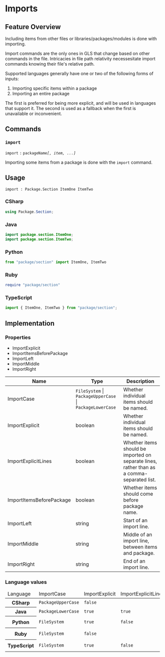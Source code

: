 # Imports

## Feature Overview

Including items from other files or libraries/packages/modules is done with importing.

Import commands are the only ones in GLS that change based on other commands in the file.
Intricacies in file path relativity necessesitate import commands knowing their file's relative path.

Supported languages generally have one or two of the following forms of inputs:

1. Importing specific items within a package
2. Importing an entire package

The first is preferred for being more explicit, and will be used in languages that support it.
The second is used as a fallback when the first is unavailable or inconvenient. 


## Commands

### `import`

`import` `:` `packageName`*`[, item, ...]`* 

Importing some items from a package is done with the `import` command.


## Usage

```
import : Package.Section ItemOne ItemTwo
```

### CSharp

```csharp
using Package.Section;
```

### Java

```java
import package.section.ItemOne;
import package.section.ItemTwo;
```

### Python

```python
from "package/section" import ItemOne, ItemTwo
```

### Ruby

```ruby
require "package/section"
```

### TypeScript

```typescript
import { ItemOne, ItemTwo } from "package/section";
```


## Implementation



### Properties

* ImportExplicit
* ImportItemsBeforePackage
* ImportLeft
* ImportMiddle
* ImportRight

<table>
    <thead>
        <th>Name</th>
        <th>Type</th>
        <th>Description</th>
    </thead>
    <tbody>
        <tr>
            <td>ImportCase</td>
            <td><code>FileSystem</code> | <code>PackageUpperCase</code> | <code>PackageLowerCase</code></td>
            <td>Whether individual items should be named.</td>
        </tr>
        <tr>
            <td>ImportExplicit</td>
            <td>boolean</td>
            <td>Whether individual items should be named.</td>
        </tr>
        <tr>
            <td>ImportExplicitLines</td>
            <td>boolean</td>
            <td>Whether items should be imported on separate lines, rather than as a comma-separated list.</td>
        </tr>
        <tr>
            <td>ImportItemsBeforePackage</td>
            <td>boolean</td>
            <td>Whether items should come before package name.</td>
        </tr>
        <tr>
            <td>ImportLeft</td>
            <td>string</td>
            <td>Start of an import line.</td>
        </tr>
        <tr>
            <td>ImportMiddle</td>
            <td>string</td>
            <td>Middle of an import line, between items and package.</td>
        </tr>
        <tr>
            <td>ImportRight</td>
            <td>string</td>
            <td>End of an import line.</td>
        </tr>
    </tbody>
</table>

### Language values

<table>
    <thead>
        <td>Language</td>
        <td>ImportCase</td>
        <td>ImportExplicit</td>
        <td>ImportExplicitLines</td>
        <td>ImportItemsBeforePackage</td>
        <td>ImportLeft</td>
        <td>ImportMiddle</td>
        <td>ImportRight</td>
    </thead>
    <tbody>
        <tr>
            <th>CSharp</th>
            <td><code>PackageUpperCase</code></td>
            <td><code>false</code></td>
            <td><code></code></td>
            <td><code></code></td>
            <td><code>"using "</code></td>
            <td><code></code></td>
            <td><code>";"</code></td>
        </tr>
        <tr>
            <th>Java</th>
            <td><code>PackageLowerCase</code></td>
            <td><code>true</code></td>
            <td><code>true</code></td>
            <td><code></code></td>
            <td><code>"import "</code></td>
            <td><code></code></td>
            <td><code>"*;"</code></td>
        </tr>
        <tr>
            <th>Python</th>
            <td><code>FileSystem</code></td>
            <td><code>true</code></td>
            <td><code>false</code></td>
            <td><code></code></td>
            <td><code>"from \""</code></td>
            <td><code></code></td>
            <td><code>"\" import *"</code></td>
        </tr>
        <tr>
            <th>Ruby</th>
            <td><code>FileSystem</code></td>
            <td><code>false</code></td>
            <td><code></code></td>
            <td><code></code></td>
            <td><code>"require \""</code></td>
            <td><code></code></td>
            <td><code>"\""</code></td>
        </tr>
        <tr>
            <th>TypeScript</th>
            <td><code>FileSystem</code></td>
            <td><code>true</code></td>
            <td><code>false</code></td>
            <td><code>true</code></td>
            <td><code>"import {"</code></td>
            <td><code>" from \""</code></td>
            <td><code>"\";"</code></td>
        </tr>
    </tbody>
</table>
